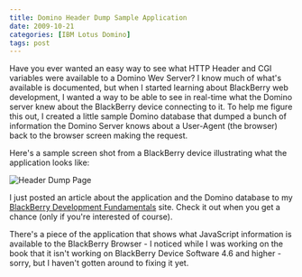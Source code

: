 ```yaml
---
title: Domino Header Dump Sample Application
date: 2009-10-21
categories: [IBM Lotus Domino]
tags: post
---
```


Have you ever wanted an easy way to see what HTTP Header and CGI variables were available to a Domino Wev Server? I know much of what's available is documented, but when I started learning about BlackBerry web development, I wanted a way to be able to see in real-time what the Domino server knew about the BlackBerry device connecting to it. To help me figure this out, I created a little sample Domino database that dumped a bunch of information the Domino Server knows about a User-Agent (the browser) back to the browser screen making the request.

Here's a sample screen shot from a BlackBerry device illustrating what the application looks like:

![](images/stories/jmw08_11.jpg "Header Dump Page")

I just posted an article about the application and the Domino database to my [BlackBerry Development Fundamentals](http://bbdevfundamentals.com/code-samples/header-dump-domino.html) site. Check it out when you get a chance (only if you're interested of course).

There's a piece of the application that shows what JavaScript information is available to the BlackBerry Browser - I noticed while I was working on the book that it isn't working on BlackBerry Device Software 4.6 and higher - sorry, but I haven't gotten around to fixing it yet.